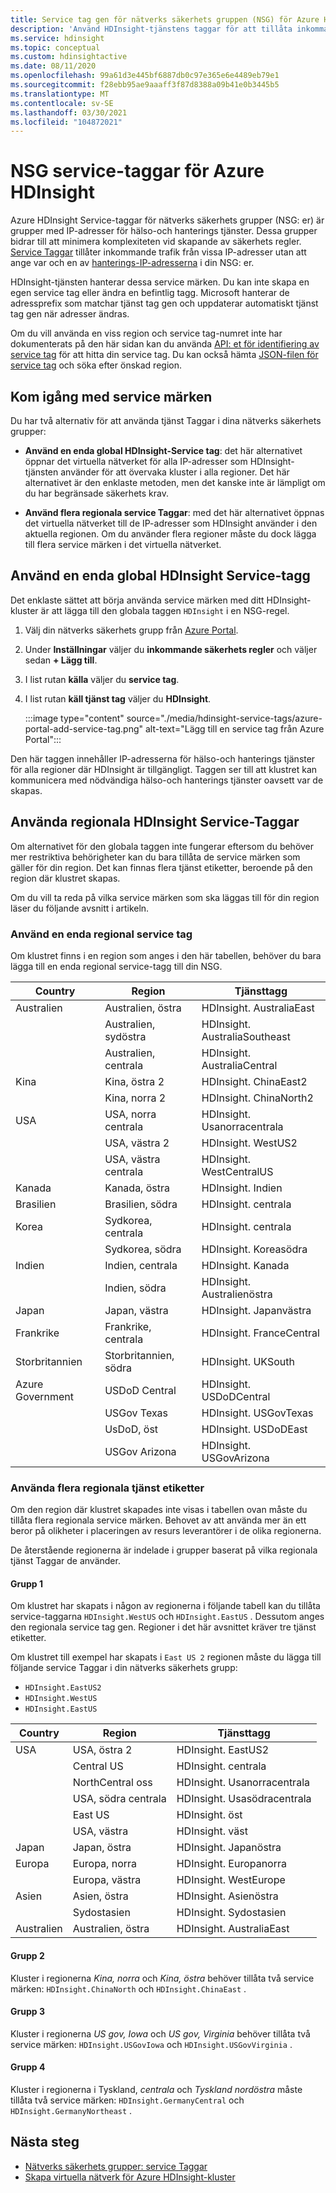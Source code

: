 ```yaml
---
title: Service tag gen för nätverks säkerhets gruppen (NSG) för Azure HDInsight
description: 'Använd HDInsight-tjänstens taggar för att tillåta inkommande trafik till ditt kluster från noden hälso-och hanterings tjänster, utan att lägga till IP-adresser till din NSG: er.'
ms.service: hdinsight
ms.topic: conceptual
ms.custom: hdinsightactive
ms.date: 08/11/2020
ms.openlocfilehash: 99a61d3e445bf6887db0c97e365e6e4489eb79e1
ms.sourcegitcommit: f28ebb95ae9aaaff3f87d8388a09b41e0b3445b5
ms.translationtype: MT
ms.contentlocale: sv-SE
ms.lasthandoff: 03/30/2021
ms.locfileid: "104872021"
---
```

# <a name="nsg-service-tags-for-azure-hdinsight"></a>NSG service-taggar för Azure HDInsight

Azure HDInsight Service-taggar för nätverks säkerhets grupper (NSG: er) är grupper med IP-adresser för hälso-och hanterings tjänster. Dessa grupper bidrar till att minimera komplexiteten vid skapande av säkerhets regler. [Service Taggar](../virtual-network/network-security-groups-overview.md#service-tags) tillåter inkommande trafik från vissa IP-adresser utan att ange var och en av [hanterings-IP-adresserna](hdinsight-management-ip-addresses.md) i din NSG: er.

HDInsight-tjänsten hanterar dessa service märken. Du kan inte skapa en egen service tag eller ändra en befintlig tagg. Microsoft hanterar de adressprefix som matchar tjänst tag gen och uppdaterar automatiskt tjänst tag gen när adresser ändras.

Om du vill använda en viss region och service tag-numret inte har dokumenterats på den här sidan kan du använda [API: et för identifiering av service tag](../virtual-network/service-tags-overview.md#use-the-service-tag-discovery-api-public-preview) för att hitta din service tag. Du kan också hämta [JSON-filen för service tag](../virtual-network/service-tags-overview.md#discover-service-tags-by-using-downloadable-json-files) och söka efter önskad region.

## <a name="get-started-with-service-tags"></a>Kom igång med service märken

Du har två alternativ för att använda tjänst Taggar i dina nätverks säkerhets grupper:

- **Använd en enda global HDInsight-Service tag**: det här alternativet öppnar det virtuella nätverket för alla IP-adresser som HDInsight-tjänsten använder för att övervaka kluster i alla regioner. Det här alternativet är den enklaste metoden, men det kanske inte är lämpligt om du har begränsade säkerhets krav.

- **Använd flera regionala service Taggar**: med det här alternativet öppnas det virtuella nätverket till de IP-adresser som HDInsight använder i den aktuella regionen. Om du använder flera regioner måste du dock lägga till flera service märken i det virtuella nätverket.

## <a name="use-a-single-global-hdinsight-service-tag"></a>Använd en enda global HDInsight Service-tagg

Det enklaste sättet att börja använda service märken med ditt HDInsight-kluster är att lägga till den globala taggen `HDInsight` i en NSG-regel.

1. Välj din nätverks säkerhets grupp från [Azure Portal](https://portal.azure.com/).

1. Under **Inställningar** väljer du **inkommande säkerhets regler** och väljer sedan **+ Lägg till**.

1. I list rutan **källa** väljer du **service tag**.

1. I list rutan **käll tjänst tag** väljer du **HDInsight**.

    :::image type="content" source="./media/hdinsight-service-tags/azure-portal-add-service-tag.png" alt-text="Lägg till en service tag från Azure Portal":::

Den här taggen innehåller IP-adresserna för hälso-och hanterings tjänster för alla regioner där HDInsight är tillgängligt. Taggen ser till att klustret kan kommunicera med nödvändiga hälso-och hanterings tjänster oavsett var de skapas.

## <a name="use-regional-hdinsight-service-tags"></a>Använda regionala HDInsight Service-Taggar

Om alternativet för den globala taggen inte fungerar eftersom du behöver mer restriktiva behörigheter kan du bara tillåta de service märken som gäller för din region. Det kan finnas flera tjänst etiketter, beroende på den region där klustret skapas.

Om du vill ta reda på vilka service märken som ska läggas till för din region läser du följande avsnitt i artikeln.

### <a name="use-a-single-regional-service-tag"></a>Använd en enda regional service tag

Om klustret finns i en region som anges i den här tabellen, behöver du bara lägga till en enda regional service-tagg till din NSG.

| Country | Region | Tjänsttagg |
| ---- | ---- | ---- |
| Australien | Australien, östra | HDInsight. AustraliaEast |
| &nbsp; | Australien, sydöstra | HDInsight. AustraliaSoutheast |
| &nbsp; | Australien, centrala | HDInsight. AustraliaCentral |
| Kina | Kina, östra 2 | HDInsight. ChinaEast2 |
| &nbsp; | Kina, norra 2 | HDInsight. ChinaNorth2 |
| USA | USA, norra centrala | HDInsight. Usanorracentrala |
| &nbsp; | USA, västra 2 | HDInsight. WestUS2 |
| &nbsp; | USA, västra centrala | HDInsight. WestCentralUS |
| Kanada | Kanada, östra | HDInsight. Indien |
| Brasilien | Brasilien, södra | HDInsight. centrala |
| Korea | Sydkorea, centrala | HDInsight. centrala |
| &nbsp; | Sydkorea, södra | HDInsight. Koreasödra |
| Indien | Indien, centrala | HDInsight. Kanada |
| &nbsp; | Indien, södra | HDInsight. Australienöstra |
| Japan | Japan, västra | HDInsight. Japanvästra |
| Frankrike | Frankrike, centrala| HDInsight. FranceCentral |
| Storbritannien | Storbritannien, södra | HDInsight. UKSouth |
| Azure Government | USDoD Central | HDInsight. USDoDCentral |
| &nbsp; | USGov Texas | HDInsight. USGovTexas |
| &nbsp; | UsDoD, öst | HDInsight. USDoDEast |
| &nbsp; | USGov Arizona | HDInsight. USGovArizona |

### <a name="use-multiple-regional-service-tags"></a>Använda flera regionala tjänst etiketter

Om den region där klustret skapades inte visas i tabellen ovan måste du tillåta flera regionala service märken. Behovet av att använda mer än ett beror på olikheter i placeringen av resurs leverantörer i de olika regionerna.

De återstående regionerna är indelade i grupper baserat på vilka regionala tjänst Taggar de använder.

#### <a name="group-1"></a>Grupp 1

Om klustret har skapats i någon av regionerna i följande tabell kan du tillåta service-taggarna `HDInsight.WestUS` och `HDInsight.EastUS` . Dessutom anges den regionala service tag gen. Regioner i det här avsnittet kräver tre tjänst etiketter.

Om klustret till exempel har skapats i `East US 2` regionen måste du lägga till följande service Taggar i din nätverks säkerhets grupp:

- `HDInsight.EastUS2`
- `HDInsight.WestUS`
- `HDInsight.EastUS`

| Country | Region | Tjänsttagg |
| ---- | ---- | ---- |
| USA | USA, östra 2 | HDInsight. EastUS2 |
| &nbsp; | Central US | HDInsight. centrala |
| &nbsp; | NorthCentral oss | HDInsight. Usanorracentrala |
| &nbsp; | USA, södra centrala | HDInsight. Usasödracentrala |
| &nbsp; | East US | HDInsight. öst |
| &nbsp; | USA, västra | HDInsight. väst |
| Japan | Japan, östra | HDInsight. Japanöstra |
| Europa | Europa, norra | HDInsight. Europanorra |
| &nbsp; | Europa, västra| HDInsight. WestEurope |
| Asien | Asien, östra | HDInsight. Asienöstra |
| &nbsp; | Sydostasien | HDInsight. Sydostasien |
| Australien | Australien, östra | HDInsight. AustraliaEast |

#### <a name="group-2"></a>Grupp 2

Kluster i regionerna *Kina, norra* och *Kina, östra* behöver tillåta två service märken: `HDInsight.ChinaNorth` och `HDInsight.ChinaEast` .

#### <a name="group-3"></a>Grupp 3

Kluster i regionerna *US gov, Iowa* och *US gov, Virginia* behöver tillåta två service märken: `HDInsight.USGovIowa` och `HDInsight.USGovVirginia` .

#### <a name="group-4"></a>Grupp 4

Kluster i regionerna i Tyskland, *centrala* och *Tyskland nordöstra* måste tillåta två service märken: `HDInsight.GermanyCentral` och `HDInsight.GermanyNortheast` .

## <a name="next-steps"></a>Nästa steg

- [Nätverks säkerhets grupper: service Taggar](../virtual-network/network-security-groups-overview.md#security-rules)
- [Skapa virtuella nätverk för Azure HDInsight-kluster](hdinsight-create-virtual-network.md)